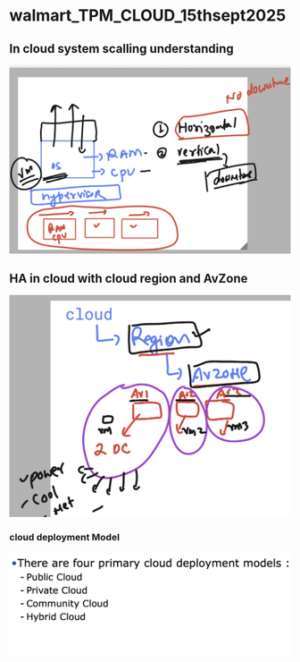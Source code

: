 # walmart_TPM_CLOUD_15thsept2025

## In cloud system  scalling understanding 

<img src="scale1.png">

## HA in cloud with cloud region and AvZone 

<img src="scale2.png">

### cloud deployment Model 

<img src="model1.png">